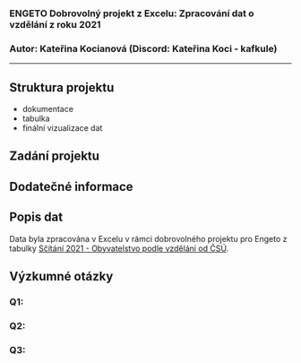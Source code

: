### ENGETO Dobrovolný projekt z Excelu: Zpracování dat o vzdělání z roku 2021

### Autor: Kateřina Kocianová (Discord: Kateřina Koci - kafkule)
-----



## Struktura projektu

- dokumentace
- tabulka
- finální vizualizace dat




## Zadání projektu





## Dodatečné informace




## Popis dat

Data byla zpracována v Excelu v rámci dobrovolného projektu pro Engeto z tabulky [Sčítání 2021 - Obyvatelstvo podle vzdělání od ČSÚ](https://data.gov.cz/datov%C3%A1-sada?iri=https%3A%2F%2Fdata.gov.cz%2Fzdroj%2Fdatov%C3%A9-sady%2F00025593%2Fd752b2704511a0e381d2e89385ad0b9f).					



## Výzkumné otázky

### Q1: 

### Q2: 

### Q3: